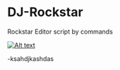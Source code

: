 # DJ-Rockstar
Rockstar Editor script by commands

[![Alt text](https://img.youtube.com/vi/z4WVCAX8/0.jpg)](https://www.youtube.com/watch?v=z4WVCAX8)




-ksahdjkashdas
